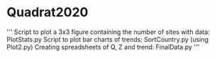 # Quadrat2020

'''
Script to plot a 3x3 figure containing the number of sites with data: PlotStats.py
Script to plot bar charts of trends: SortCountry.py (using Plot2.py)
Creating spreadsheets of Q, Z and trend: FinalData.py
'''
